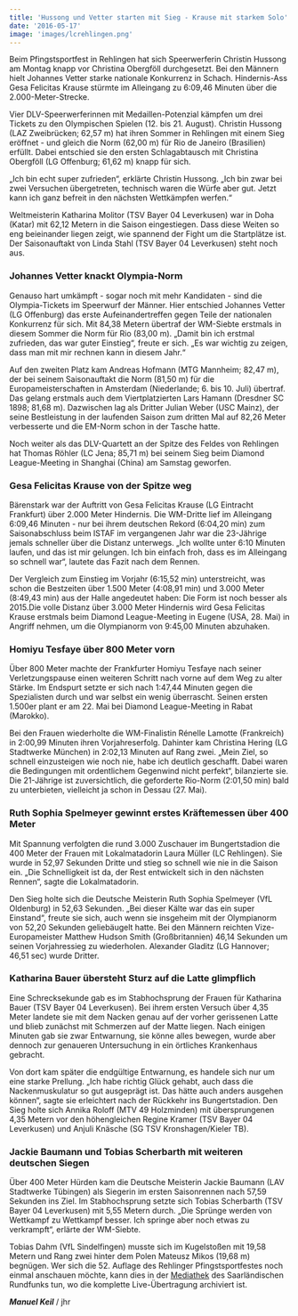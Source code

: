 ```yaml
---
title: 'Hussong und Vetter starten mit Sieg - Krause mit starkem Solo'
date: '2016-05-17'
image: 'images/lcrehlingen.png'
---
```


Beim Pfingstsportfest in Rehlingen hat sich Speerwerferin Christin Hussong am Montag knapp vor Christina Obergföll durchgesetzt. Bei den Männern hielt Johannes Vetter starke nationale Konkurrenz in Schach. Hindernis-Ass Gesa Felicitas Krause stürmte im Alleingang zu 6:09,46 Minuten über die 2.000-Meter-Strecke.

Vier DLV-Speerwerferinnen mit Medaillen-Potenzial kämpfen um drei Tickets zu den Olympischen Spielen (12. bis 21. August). Christin Hussong (LAZ Zweibrücken; 62,57 m) hat ihren Sommer in Rehlingen mit einem Sieg eröffnet - und gleich die Norm (62,00 m) für Rio de Janeiro (Brasilien) erfüllt. Dabei entschied sie den ersten Schlagabtausch mit Christina Obergföll (LG Offenburg; 61,62 m) knapp für sich.

„Ich bin echt super zufrieden“, erklärte Christin Hussong. „Ich bin zwar bei zwei Versuchen übergetreten, technisch waren die Würfe aber gut. Jetzt kann ich ganz befreit in den nächsten Wettkämpfen werfen.“

Weltmeisterin Katharina Molitor (TSV Bayer 04 Leverkusen) war in Doha (Katar) mit 62,12 Metern in die Saison eingestiegen. Dass diese Weiten so eng beieinander liegen zeigt, wie spannend der Fight um die Startplätze ist. Der Saisonauftakt von Linda Stahl (TSV Bayer 04 Leverkusen) steht noch aus.

### Johannes Vetter knackt Olympia-Norm

Genauso hart umkämpft - sogar noch mit mehr Kandidaten - sind die Olympia-Tickets im Speerwurf der Männer. Hier entschied Johannes Vetter (LG Offenburg) das erste Aufeinandertreffen gegen Teile der nationalen Konkurrenz für sich. Mit 84,38 Metern übertraf der WM-Siebte erstmals in diesem Sommer die Norm für Rio (83,00 m). „Damit bin ich erstmal zufrieden, das war guter Einstieg“, freute er sich. „Es war wichtig zu zeigen, dass man mit mir rechnen kann in diesem Jahr.“

Auf den zweiten Platz kam Andreas Hofmann (MTG Mannheim; 82,47 m), der bei seinem Saisonauftakt die Norm (81,50 m) für die Europameisterschaften in Amsterdam (Niederlande; 6. bis 10. Juli) übertraf. Das gelang erstmals auch dem Viertplatzierten Lars Hamann (Dresdner SC 1898; 81,68 m). Dazwischen lag als Dritter Julian Weber (USC Mainz), der seine Bestleistung in der laufenden Saison zum dritten Mal auf 82,26 Meter verbesserte und die EM-Norm schon in der Tasche hatte.

Noch weiter als das DLV-Quartett an der Spitze des Feldes von Rehlingen hat Thomas Röhler (LC Jena; 85,71 m) bei seinem Sieg beim Diamond League-Meeting in Shanghai (China) am Samstag geworfen.

### Gesa Felicitas Krause von der Spitze weg

Bärenstark war der Auftritt von Gesa Felicitas Krause (LG Eintracht Frankfurt) über 2.000 Meter Hindernis. Die WM-Dritte lief im Alleingang 6:09,46 Minuten - nur bei ihrem deutschen Rekord (6:04,20 min) zum Saisonabschluss beim ISTAF im vergangenen Jahr war die 23-Jährige jemals schneller über die Distanz unterwegs. „Ich wollte unter 6:10 Minuten laufen, und das ist mir gelungen. Ich bin einfach froh, dass es im Alleingang so schnell war“, lautete das Fazit nach dem Rennen.

Der Vergleich zum Einstieg im Vorjahr (6:15,52 min) unterstreicht, was schon die Bestzeiten über 1.500 Meter (4:08,91 min) und 3.000 Meter (8:49,43 min) aus der Halle angedeutet haben: Die Form ist noch besser als 2015.Die volle Distanz über 3.000 Meter Hindernis wird Gesa Felicitas Krause erstmals beim Diamond League-Meeting in Eugene (USA, 28. Mai) in Angriff nehmen, um die Olympianorm von 9:45,00 Minuten abzuhaken.

### Homiyu Tesfaye über 800 Meter vorn

Über 800 Meter machte der Frankfurter Homiyu Tesfaye nach seiner Verletzungspause einen weiteren Schritt nach vorne auf dem Weg zu alter Stärke. Im Endspurt setzte er sich nach 1:47,44 Minuten gegen die Spezialisten durch und war selbst ein wenig überrascht. Seinen ersten 1.500er plant er am 22. Mai bei Diamond League-Meeting in Rabat (Marokko).

Bei den Frauen wiederholte die WM-Finalistin Rénelle Lamotte (Frankreich) in 2:00,99 Minuten ihren Vorjahreserfolg. Dahinter kam Christina Hering (LG Stadtwerke München) in 2:02,13 Minuten auf Rang zwei. „Mein Ziel, so schnell einzusteigen wie noch nie, habe ich deutlich geschafft. Dabei waren die Bedingungen mit ordentlichem Gegenwind nicht perfekt“, bilanzierte sie. Die 21-Jährige ist zuversichtlich, die geforderte Rio-Norm (2:01,50 min) bald zu unterbieten, vielleicht ja schon in Dessau (27. Mai).

### Ruth Sophia Spelmeyer gewinnt erstes Kräftemessen über 400 Meter

Mit Spannung verfolgten die rund 3.000 Zuschauer im Bungertstadion die 400 Meter der Frauen mit Lokalmatadorin Laura Müller (LC Rehlingen). Sie wurde in 52,97 Sekunden Dritte und stieg so schnell wie nie in die Saison ein. „Die Schnelligkeit ist da, der Rest entwickelt sich in den nächsten Rennen“, sagte die Lokalmatadorin.

Den Sieg holte sich die Deutsche Meisterin Ruth Sophia Spelmeyer (VfL Oldenburg) in 52,63 Sekunden. „Bei dieser Kälte war das ein super Einstand“, freute sie sich, auch wenn sie insgeheim mit der Olympianorm von 52,20 Sekunden geliebäugelt hatte. Bei den Männern reichten Vize-Europameister Matthew Hudson Smith (Großbritannien) 46,14 Sekunden um seinen Vorjahressieg zu wiederholen. Alexander Gladitz (LG Hannover; 46,51 sec) wurde Dritter.

### Katharina Bauer übersteht Sturz auf die Latte glimpflich

Eine Schrecksekunde gab es im Stabhochsprung der Frauen für Katharina Bauer (TSV Bayer 04 Leverkusen). Bei ihrem ersten Versuch über 4,35 Meter landete sie mit dem Nacken genau auf der vorher gerissenen Latte und blieb zunächst mit Schmerzen auf der Matte liegen. Nach einigen Minuten gab sie zwar Entwarnung, sie könne alles bewegen, wurde aber dennoch zur genaueren Untersuchung in ein örtliches Krankenhaus gebracht.

Von dort kam später die endgültige Entwarnung, es handele sich nur um eine starke Prellung. „Ich habe richtig Glück gehabt, auch dass die Nackenmuskulatur so gut ausgeprägt ist. Das hätte auch anders ausgehen können“, sagte sie erleichtert nach der Rückkehr ins Bungertstadion. Den Sieg holte sich Annika Roloff (MTV 49 Holzminden) mit übersprungenen 4,35 Metern vor den höhengleichen Regine Kramer (TSV Bayer 04 Leverkusen) und Anjuli Knäsche (SG TSV Kronshagen/Kieler TB).

### Jackie Baumann und Tobias Scherbarth mit weiteren deutschen Siegen

Über 400 Meter Hürden kam die Deutsche Meisterin Jackie Baumann (LAV Stadtwerke Tübingen) als Siegerin im ersten Saisonrennen nach 57,59 Sekunden ins Ziel. Im Stabhochsprung setzte sich Tobias Scherbarth (TSV Bayer 04 Leverkusen) mit 5,55 Metern durch. „Die Sprünge werden von Wettkampf zu Wettkampf besser. Ich springe aber noch etwas zu verkrampft“, erlärte der WM-Siebte.

Tobias Dahm (VfL Sindelfingen) musste sich im Kugelstoßen mit 19,58 Metern und Rang zwei hinter dem Polen Mateusz Mikos (19,68 m) begnügen. Wer sich die 52. Auflage des Rehlinger Pfingstsportfestes noch einmal anschauen möchte, kann dies in der [Mediathek](http://www.sr-mediathek.de/index.php?seite=7&id=40828) des Saarländischen Rundfunks tun, wo die komplette Live-Übertragung archiviert ist.

_**Manuel Keil**_ / jhr
